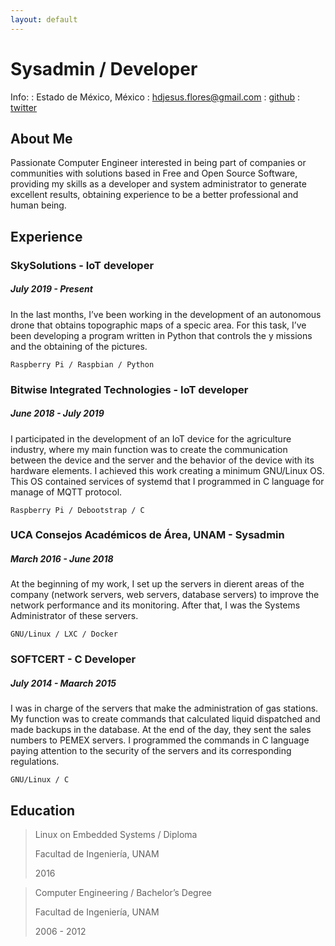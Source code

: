 ```yaml
---
layout: default
---
```


# Sysadmin / Developer

Info:
: Estado de México, México
: [hdjesus.flores@gmail.com](mailto:hdjesus.flores@gmail.com)
: [github](https://github.com/stokekld)
: [twitter](https://twitter.com/stokekld)

## About Me

Passionate Computer Engineer interested in being part of companies or communities with solutions based in Free and Open Source Software, providing my skills as a developer and system administrator to generate excellent results, obtaining experience to be a better professional and human being.

## Experience

### SkySolutions - IoT developer
##### July 2019 - Present
In the last months, I’ve been working in the development of an autonomous drone that obtains topographic maps of a specic area. For this task, I’ve been developing a program written in Python that controls the y missions and the obtaining of the pictures.

`Raspberry Pi / Raspbian / Python`

### Bitwise Integrated Technologies - IoT developer
##### June 2018 - July 2019
I participated in the development of an IoT device for the agriculture industry, where my main function was to create the communication between the device and the server and the behavior of the device with its hardware elements. I achieved this work creating a minimum GNU/Linux OS. This OS contained services of systemd that I programmed in C language for manage of MQTT protocol.

`Raspberry Pi / Debootstrap / C`

### UCA Consejos Académicos de Área, UNAM - Sysadmin
##### March 2016 - June 2018
At the beginning of my work, I set up the servers in dierent areas of the company (network servers, web servers, database servers) to improve the network performance and its monitoring. After that, I was the Systems Administrator of these servers.

`GNU/Linux / LXC / Docker`

### SOFTCERT - C Developer
##### July 2014 - Maarch 2015
I was in charge of the servers that make the administration of gas stations. My function was to create commands that calculated liquid dispatched and made backups in the database. At the end of the day, they sent the sales numbers to PEMEX servers. I programmed the commands in C language paying attention to the security of the servers and its corresponding regulations.

`GNU/Linux / C`

## Education

> Linux on Embedded Systems / Diploma
> 
> Facultad de Ingeniería, UNAM
> 
> 2016

> Computer Engineering / Bachelor’s Degree
> 
> Facultad de Ingeniería, UNAM
>
> 2006 - 2012